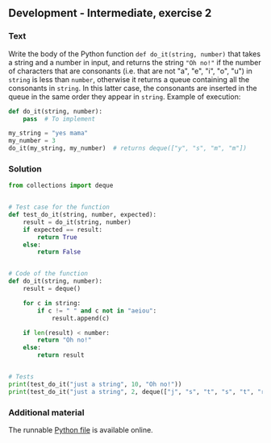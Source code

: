 ## Development - Intermediate, exercise 2

### Text
Write the body of the Python function `def do_it(string, number)` that takes a string and a number in input, and returns the string `"Oh no!"` if the number of characters that are consonants (i.e. that are not "a", "e", "i", "o", "u") in `string` is less than `number`, otherwise it returns a queue containing all the consonants in `string`. In this latter case, the consonants are inserted in the queue in the same order they appear in `string`. Example of execution:

```python
def do_it(string, number):
    pass  # To implement

my_string = "yes mama"
my_number = 3
do_it(my_string, my_number)  # returns deque(["y", "s", "m", "m"])
```

### Solution
```python
from collections import deque


# Test case for the function
def test_do_it(string, number, expected):
    result = do_it(string, number)
    if expected == result:
        return True
    else:
        return False


# Code of the function
def do_it(string, number):
    result = deque()

    for c in string:
        if c != " " and c not in "aeiou":
            result.append(c)

    if len(result) < number:
        return "Oh no!"
    else:
        return result


# Tests
print(test_do_it("just a string", 10, "Oh no!"))
print(test_do_it("just a string", 2, deque(["j", "s", "t", "s", "t", "r", "n", "g"])))
``` 

### Additional material
The runnable [Python file](exercise_2.py) is available online.
